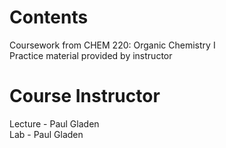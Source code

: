 # Contents
Coursework from CHEM 220: Organic Chemistry I <br>
Practice material provided by instructor

# Course Instructor 
Lecture - Paul Gladen <br> 
Lab - Paul Gladen
